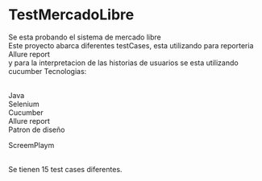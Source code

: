 # TestMercadoLibre
Se esta probando el sistema de mercado libre
<br>Este proyecto abarca diferentes testCases, esta utilizando para reporteria Allure report
<br>y para la interpretacion de las historias de usuarios se esta utilizando cucumber
Tecnologias:

<br>Java
<br>Selenium
<br>Cucumber
<br>Allure report
<br>Patron de diseño <p>ScreemPlaym</p>

<br> Se tienen 15 test cases diferentes.